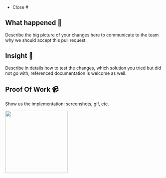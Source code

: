 - Close #

## What happened 👀

Describe the big picture of your changes here to communicate to the team why we should accept this pull request.

## Insight 📝

Describe in details how to test the changes, which solution you tried but did not go with, referenced documentation is
welcome as well.

## Proof Of Work 📹

Show us the implementation: screenshots, gif, etc.

<img src="URL_GOES_HERE" width=200 />
